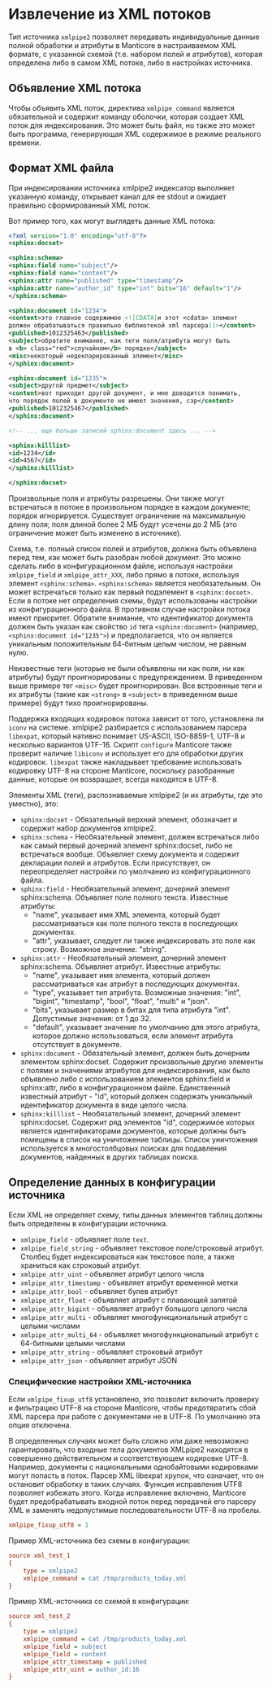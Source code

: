 # Извлечение из XML потоков

Тип источника `xmlpipe2` позволяет передавать индивидуальные данные полной обработки и атрибуты в Manticore в настраиваемом XML формате, с указанной схемой (т.е. набором полей и атрибутов), которая определена либо в самом XML потоке, либо в настройках источника.

## Объявление XML потока
Чтобы объявить XML поток, директива `xmlpipe_command` является обязательной и содержит команду оболочки, которая создает XML поток для индексирования. Это может быть файл, но также это может быть программа, генерирующая XML содержимое в режиме реального времени.

## Формат XML файла

При индексировании источника xmlpipe2 индексатор выполняет указанную команду, открывает канал для ее stdout и ожидает правильно сформированный XML поток. 

Вот пример того, как могут выглядеть данные XML потока:

```xml
<?xml version="1.0" encoding="utf-8"?>
<sphinx:docset>

<sphinx:schema>
<sphinx:field name="subject"/>
<sphinx:field name="content"/>
<sphinx:attr name="published" type="timestamp"/>
<sphinx:attr name="author_id" type="int" bits="16" default="1"/>
</sphinx:schema>

<sphinx:document id="1234">
<content>это главное содержимое <![CDATA[и этот <cdata> элемент
должен обрабатываться правильно библиотекой xml парсера]]></content>
<published>1012325463</published>
<subject>обратите внимание, как теги поля/атрибута могут быть
в <b> class="red">случайном</b> порядке</subject>
<misc>некоторый недекларированный элемент</misc>
</sphinx:document>

<sphinx:document id="1235">
<subject>другой предмет</subject>
<content>вот приходит другой документ, и мне доводится понимать,
что порядок полей в документе не имеет значения, сэр</content>
<published>1012325467</published>
</sphinx:document>

<!-- ... еще больше записей sphinx:document здесь ... -->

<sphinx:killlist>
<id>1234</id>
<id>4567</id>
</sphinx:killlist>

</sphinx:docset>
```

Произвольные поля и атрибуты разрешены. Они также могут встречаться в потоке в произвольном порядке в каждом документе; порядок игнорируется. Существует ограничение на максимальную длину поля; поля длиной более 2 МБ будут усечены до 2 МБ (это ограничение может быть изменено в источнике).

Схема, т.е. полный список полей и атрибутов, должна быть объявлена перед тем, как может быть разобран любой документ. Это можно сделать либо в конфигурационном файле, используя настройки `xmlpipe_field` и `xmlpipe_attr_XXX`, либо прямо в потоке, используя элемент `<sphinx:schema>`. `<sphinx:schema>` является необязательным. Он может встречаться только как первый подэлемент в `<sphinx:docset>`. Если в потоке нет определения схемы, будут использованы настройки из конфигурационного файла. В противном случае настройки потока имеют приоритет. Обратите внимание, что идентификатор документа должен быть указан как свойство `id` тега `<sphinx:document>` (например, `<sphinx:document id="1235">`) и предполагается, что он является уникальным положительным 64-битным целым числом, не равным нулю.

Неизвестные теги (которые не были объявлены ни как поля, ни как атрибуты) будут проигнорированы с предупреждением. В приведенном выше примере тег `<misc>` будет проигнорирован. Все встроенные теги и их атрибуты (такие как `<strong>` в `<subject>` в приведенном выше примере) будут тихо проигнорированы.

Поддержка входящих кодировок потока зависит от того, установлена ли `iconv` на системе. xmlpipe2 разбирается с использованием парсера `libexpat`, который нативно понимает US-ASCII, ISO-8859-1, UTF-8 и несколько вариантов UTF-16. Скрипт `configure` Manticore также проверит наличие `libiconv` и использует его для обработки других кодировок. `libexpat` также накладывает требование использовать кодировку UTF-8 на стороне Manticore, поскольку разобранные данные, которые он возвращает, всегда находятся в UTF-8.

Элементы XML (теги), распознаваемые xmlpipe2 (и их атрибуты, где это уместно), это:

* `sphinx:docset` - Обязательный верхний элемент, обозначает и содержит набор документов xmlpipe2.
* `sphinx:schema` -  Необязательный элемент, должен встречаться либо как самый первый дочерний элемент sphinx:docset, либо не встречаться вообще. Объявляет схему документа и содержит декларации полей и атрибутов. Если присутствует, он переопределяет настройки по умолчанию из конфигурационного файла.
* `sphinx:field` - Необязательный элемент, дочерний элемент sphinx:schema. Объявляет поле полного текста. Известные атрибуты:
    *   "name", указывает имя XML элемента, который будет рассматриваться как поле полного текста в последующих документах.
    *   "attr", указывает, следует ли также индексировать это поле как строку. Возможное значение: "string".
* `sphinx:attr` - Необязательный элемент, дочерний элемент sphinx:schema. Объявляет атрибут. Известные атрибуты:
    *   "name", указывает имя элемента, который должен рассматриваться как атрибут в последующих документах.
    *   "type", указывает тип атрибута. Возможные значения: "int", "bigint", "timestamp", "bool", "float", "multi" и "json".
    *   "bits", указывает размер в битах для типа атрибута "int". Допустимые значения: от 1 до 32.
    *   "default", указывает значение по умолчанию для этого атрибута, которое должно использоваться, если элемент атрибута отсутствует в документе.
* `sphinx:document` - Обязательный элемент, должен быть дочерним элементом sphinx:docset. Содержит произвольные другие элементы с полями и значениями атрибутов для индексирования, как было объявлено либо с использованием элементов sphinx:field и sphinx:attr, либо в конфигурационном файле. Единственный известный атрибут - "id", который должен содержать уникальный идентификатор документа в виде целого числа.
* `sphinx:killlist` - Необязательный элемент, дочерний элемент sphinx:docset. Содержит ряд элементов "id", содержимое которых является идентификаторами документов, которые должны быть помещены в список на уничтожение таблицы. Список уничтожения используется в многостолбцовых поисках для подавления документов, найденных в других таблицах поиска.

## Определение данных в конфигурации источника

Если XML не определяет схему, типы данных элементов таблиц должны быть определены в конфигурации источника.

* `xmlpipe_field` -  объявляет поле `text`.
* `xmlpipe_field_string` - объявляет текстовое поле/строковый атрибут. Столбец будет индексироваться как текстовое поле, а также храниться как строковый атрибут.
* `xmlpipe_attr_uint` - объявляет атрибут целого числа
* `xmlpipe_attr_timestamp` - объявляет атрибут временной метки
* `xmlpipe_attr_bool` -  объявляет булев атрибут
* `xmlpipe_attr_float` - объявляет атрибут с плавающей запятой
* `xmlpipe_attr_bigint` - объявляет атрибут большого целого числа
* `xmlpipe_attr_multi` - объявляет многофункциональный атрибут с целыми числами
* `xmlpipe_attr_multi_64` - объявляет многофункциональный атрибут с 64-битными целыми числами
* `xmlpipe_attr_string` - объявляет строковый атрибут
* `xmlpipe_attr_json` - объявляет атрибут JSON

### Специфические настройки XML-источника

Если `xmlpipe_fixup_utf8` установлено, это позволит включить проверку и фильтрацию UTF-8 на стороне Manticore, чтобы предотвратить сбой XML парсера при работе с документами не в UTF-8. По умолчанию эта опция отключена.

В определенных случаях может быть сложно или даже невозможно гарантировать, что входные тела документов XMLpipe2 находятся в совершенно действительном и соответствующем кодировке UTF-8. Например, документы с национальными однобайтовыми кодировками могут попасть в поток. Парсер XML libexpat хрупок, что означает, что он остановит обработку в таких случаях. Функция исправления UTF8 позволяет избежать этого. Когда исправление включено, Manticore будет предобрабатывать входной поток перед передачей его парсеру XML и заменять недопустимые последовательности UTF-8 на пробелы.

```ini
xmlpipe_fixup_utf8 = 1
```

Пример XML-источника без схемы в конфигурации:

```ini
source xml_test_1
{
    type = xmlpipe2
    xmlpipe_command = cat /tmp/products_today.xml
}
```

Пример XML-источника со схемой в конфигурации:

```ini
source xml_test_2
{
    type = xmlpipe2
    xmlpipe_command = cat /tmp/products_today.xml
    xmlpipe_field = subject
    xmlpipe_field = content
    xmlpipe_attr_timestamp = published
    xmlpipe_attr_uint = author_id:16
}
```
<!-- proofread -->
